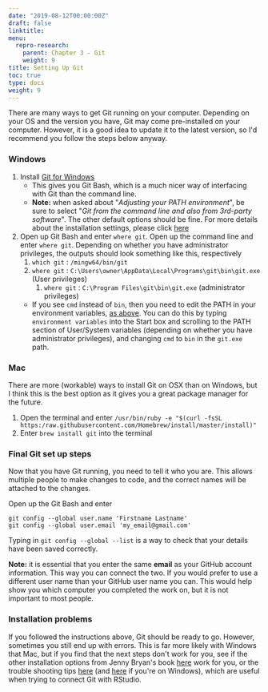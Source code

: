 ```yaml
---
date: "2019-08-12T00:00:00Z"
draft: false
linktitle:
menu:
  repro-research:
    parent: Chapter 3 - Git
    weight: 9
title: Setting Up Git
toc: true
type: docs
weight: 9
---
```


There are many ways to get Git running on your computer. Depending on your OS and the version you have, Git may come pre-installed on your computer. However, it is a good idea to update it to the latest version, so I'd recommend you follow the steps below anyway.

### Windows

1. Install [Git for Windows](https://gitforwindows.org/)
    - This gives you Git Bash, which is a much nicer way of interfacing with Git than the command line.
    - **Note:** when asked about "*Adjusting your PATH environment*", be sure to select "*Git from the command line and also from 3rd-party software*". The other default options should be fine. For more details about the installation settings, please click [here](https://github.com/jennybc/happy-git-with-r/issues/105)
2. Open up Git Bash and enter `where git`. Open up the command line and enter `where git`. Depending on whether you have administrator privileges, the outputs should look something like this, respectively
    1. `which git` : `/mingw64/bin/git`
    2. `where git` : `C:\Users\owner\AppData\Local\Programs\git\bin\git.exe` (User privileges)
        1. `where git` : `C:\Program Files\git\bin\git.exe` (administrator privileges)
    - If you see `cmd` instead of `bin`, then you need to edit the PATH in your environment variables, [as above](#env-variables). You can do this by typing `environment variables` into the Start box and scrolling to the PATH section of User/System variables (depending on whether you have administrator privileges), and changing `cmd` to `bin` in the `git.exe` path.

### Mac

There are more (workable) ways to install Git on OSX than on Windows, but I think this is the best option as it gives you a great package manager for the future.

1.  Open the terminal and enter `/usr/bin/ruby -e "$(curl -fsSL https:/raw.githubusercontent.com/Homebrew/install/master/install)"`
2. Enter `brew install git` into the terminal

### Final Git set up steps

Now that you have Git running, you need to tell it who you are. This allows multiple people to make changes to code, and the correct names will be attached to the changes.

Open up the Git Bash and enter
```
git config --global user.name 'Firstname Lastname'
git config --global user.email 'my_email@gmail.com'
```

Typing in `git config --global --list` is a way to check that your details have been saved correctly.

**Note:** it is essential that you enter the same **email** as your GitHub account information. This way you can connect the two. If you would prefer to use a different user name than your GitHub user name you can. This would help show you which computer you completed the work on, but it is not important to most people.


### Installation problems

If you followed the instructions above, Git should be ready to go. However, sometimes you still end up with errors. This is far more likely with Windows that Mac, but if you find that the next steps don't work for you, see if the other installation options from Jenny Bryan's book [here](https://happygitwithr.com/install-git.html) work for you, or the trouble shooting tips [here](https://happygitwithr.com/troubleshooting.html) (and [here](https://github.com/jennybc/happy-git-with-r/issues/67) if you're on Windows), which are useful when trying to connect Git with RStudio.
